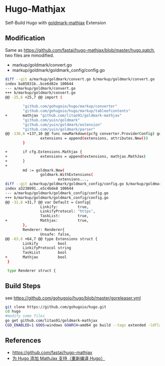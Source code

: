 # Hugo-Mathjax
Self-Build Hugo with [goldmark-mathjax](https://github.com/litao91/goldmark-mathjax) Extension

## Modification

Same as <https://github.com/fastai/hugo-mathjax/blob/master/hugo.patch>, two files are mmodified.

- markup/goldmark/convert.go
- markup/goldmark/goldmark_config/config.go

```sh
diff --git a/markup/goldmark/convert.go b/markup/goldmark/convert.go
index ba85831b..bce6d82e 100644
--- a/markup/goldmark/convert.go
+++ b/markup/goldmark/convert.go
@@ -25,6 +25,7 @@ import (

        "github.com/gohugoio/hugo/markup/converter"
        "github.com/gohugoio/hugo/markup/tableofcontents"
+       mathjax "github.com/litao91/goldmark-mathjax"
        "github.com/yuin/goldmark"
        "github.com/yuin/goldmark/extension"
        "github.com/yuin/goldmark/parser"
@@ -136,6 +137,10 @@ func newMarkdown(pcfg converter.ProviderConfig) goldmark.Markdown {
                extensions = append(extensions, attributes.New())
        }

+       if cfg.Extensions.Mathjax {
+               extensions = append(extensions, mathjax.MathJax)
+       }
+
        md := goldmark.New(
                goldmark.WithExtensions(
                        extensions...,
diff --git a/markup/goldmark/goldmark_config/config.go b/markup/goldmark/goldmark_config/config.go    
index a3238091..e5c4bde8 100644
--- a/markup/goldmark/goldmark_config/config.go
+++ b/markup/goldmark/goldmark_config/config.go
@@ -31,6 +31,7 @@ var Default = Config{
                Linkify:         true,
                LinkifyProtocol: "https",
                TaskList:        true,
+               Mathjax:         true,
        },
        Renderer: Renderer{
                Unsafe: false,
@@ -63,6 +64,7 @@ type Extensions struct {
        Linkify         bool
        LinkifyProtocol string
        TaskList        bool
+       Mathjax         bool
 }

 type Renderer struct {
```

## Build Steps

see <https://github.com/gohugoio/hugo/blob/master/goreleaser.yml>

```sh
git clone https://github.com/gohugoio/hugo.git
cd hugo
#modify some files
go get github.com/litao91/goldmark-mathjax
CGO_ENABLED=1 GOOS=windows GOARCH=amd64 go build --tags extended -ldflags="-s -w -extldflags '-static'" -buildmode exe
```

## References

- <https://github.com/fastai/hugo-mathjax>
- [为 Hugo 添加 MathJax 支持（重新编译 Hugo）](https://1024th.github.io/blog/2021/04/add-mathjax-support-for-hugo/)
